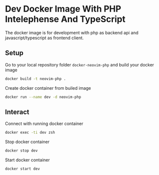 # Dev Docker Image With PHP Intelephense And TypeScript

The docker image is for development with php as backend api and javascript/typescript as frontend client.

## Setup
Go to your local repository folder `docker-neovim-php` and build your docker image
```sh
docker build -t neovim-php .
```

Create docker container from builed image
```sh
docker run --name dev -d neovim-php
```
## Interact
Connect with running docker container
```sh
docker exec -ti dev zsh
```

Stop docker container
```sh
docker stop dev
```

Start docker container
```sh
docker start dev
```
